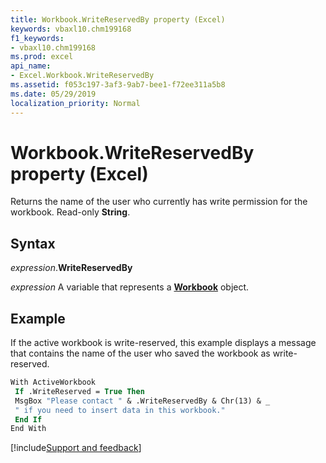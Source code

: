```yaml
---
title: Workbook.WriteReservedBy property (Excel)
keywords: vbaxl10.chm199168
f1_keywords:
- vbaxl10.chm199168
ms.prod: excel
api_name:
- Excel.Workbook.WriteReservedBy
ms.assetid: f053c197-3af3-9ab7-bee1-f72ee311a5b8
ms.date: 05/29/2019
localization_priority: Normal
---
```



# Workbook.WriteReservedBy property (Excel)

Returns the name of the user who currently has write permission for the workbook. Read-only **String**.


## Syntax

_expression_.**WriteReservedBy**

_expression_ A variable that represents a **[Workbook](Excel.Workbook.md)** object.


## Example

If the active workbook is write-reserved, this example displays a message that contains the name of the user who saved the workbook as write-reserved.

```vb
With ActiveWorkbook 
 If .WriteReserved = True Then 
 MsgBox "Please contact " & .WriteReservedBy & Chr(13) & _ 
 " if you need to insert data in this workbook." 
 End If 
End With
```



[!include[Support and feedback](~/includes/feedback-boilerplate.md)]